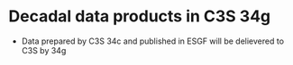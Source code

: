 # Decadal data products in C3S 34g

* Data prepared by C3S 34c and published in ESGF will be delievered to C3S by 34g

